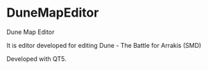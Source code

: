 DuneMapEditor
=============

Dune Map Editor

It is editor developed for editing Dune - The Battle for Arrakis (SMD)

Developed with QT5.

